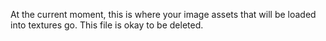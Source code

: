 At the current moment, this is where your image assets that will be loaded into textures go. This file is okay to be deleted.